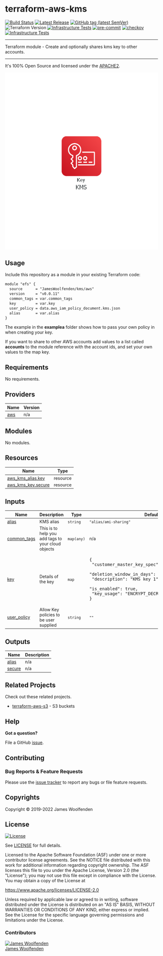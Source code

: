 # terraform-aws-kms

[![Build Status](https://github.com/JamesWoolfenden/terraform-aws-kms/workflows/Verify%20and%20Bump/badge.svg?branch=master)](https://github.com/JamesWoolfenden/terraform-aws-kms)
[![Latest Release](https://img.shields.io/github/release/JamesWoolfenden/terraform-aws-kms.svg)](https://github.com/JamesWoolfenden/terraform-aws-kms/releases/latest)
[![GitHub tag (latest SemVer)](https://img.shields.io/github/tag/JamesWoolfenden/terraform-aws-kms.svg?label=latest)](https://github.com/JamesWoolfenden/terraform-aws-kms/releases/latest)
![Terraform Version](https://img.shields.io/badge/tf-%3E%3D0.14.0-blue.svg)
[![Infrastructure Tests](https://www.bridgecrew.cloud/badges/github/JamesWoolfenden/terraform-aws-kms/cis_aws)](https://www.bridgecrew.cloud/link/badge?vcs=github&fullRepo=JamesWoolfenden%2Fterraform-aws-kms&benchmark=CIS+AWS+V1.2)
[![pre-commit](https://img.shields.io/badge/pre--commit-enabled-brightgreen?logo=pre-commit&logoColor=white)](https://github.com/pre-commit/pre-commit)
[![checkov](https://img.shields.io/badge/checkov-verified-brightgreen)](https://www.checkov.io/)
[![Infrastructure Tests](https://www.bridgecrew.cloud/badges/github/jameswoolfenden/terraform-aws-kms/general)](https://www.bridgecrew.cloud/link/badge?vcs=github&fullRepo=JamesWoolfenden%2Fterraform-aws-kms&benchmark=INFRASTRUCTURE+SECURITY)

---

Terraform module - Create and optionally shares kms key to other accounts.

---

It's 100% Open Source and licensed under the [APACHE2](LICENSE).

![alt text](./diagram/kms.png)

## Usage

Include this repository as a module in your existing Terraform code:

```hcl
module "efs" {
  source      = "JamesWoolfenden/kms/aws"
  version     = "v0.0.11"
  common_tags = var.common_tags
  key         = var.key
  user_policy = data.aws_iam_policy_document.kms.json
  alias       = var.alias
}
```

The example in the **examplea** folder shows how to pass your own policy in when creating your key.

If you want to share to other AWS accounts add values to a list called **accounts** to the module reference with the account ids, and set your own values to the map key.

<!-- BEGINNING OF PRE-COMMIT-TERRAFORM DOCS HOOK -->
## Requirements

No requirements.

## Providers

| Name | Version |
|------|---------|
| <a name="provider_aws"></a> [aws](#provider\_aws) | n/a |

## Modules

No modules.

## Resources

| Name | Type |
|------|------|
| [aws_kms_alias.key](https://registry.terraform.io/providers/hashicorp/aws/latest/docs/resources/kms_alias) | resource |
| [aws_kms_key.secure](https://registry.terraform.io/providers/hashicorp/aws/latest/docs/resources/kms_key) | resource |

## Inputs

| Name | Description | Type | Default | Required |
|------|-------------|------|---------|:--------:|
| <a name="input_alias"></a> [alias](#input\_alias) | KMS alias | `string` | `"alias/ami-sharing"` | no |
| <a name="input_common_tags"></a> [common\_tags](#input\_common\_tags) | This is to help you add tags to your cloud objects | `map(any)` | n/a | yes |
| <a name="input_key"></a> [key](#input\_key) | Details of the key | `map` | <pre>{<br>  "customer_master_key_spec": "SYMMETRIC_DEFAULT",<br>  "deletion_window_in_days": 10,<br>  "description": "KMS key 1",<br>  "is_enabled": true,<br>  "key_usage": "ENCRYPT_DECRYPT"<br>}</pre> | no |
| <a name="input_user_policy"></a> [user\_policy](#input\_user\_policy) | Allow Key policies to be user supplied | `string` | `""` | no |

## Outputs

| Name | Description |
|------|-------------|
| <a name="output_alias"></a> [alias](#output\_alias) | n/a |
| <a name="output_secure"></a> [secure](#output\_secure) | n/a |
<!-- END OF PRE-COMMIT-TERRAFORM DOCS HOOK -->

## Related Projects

Check out these related projects.

- [terraform-aws-s3](https://github.com/jameswoolfenden/terraform-aws-s3) - S3 buckets

## Help

**Got a question?**

File a GitHub [issue](https://github.com/JamesWoolfenden/terraform-aws-kms/issues).

## Contributing

### Bug Reports & Feature Requests

Please use the [issue tracker](https://github.com/JamesWoolfenden/terraform-aws-kms/issues) to report any bugs or file feature requests.

## Copyrights

Copyright © 2019-2022 James Woolfenden

## License

[![License](https://img.shields.io/badge/License-Apache%202.0-blue.svg)](https://opensource.org/licenses/Apache-2.0)

See [LICENSE](LICENSE) for full details.

Licensed to the Apache Software Foundation (ASF) under one
or more contributor license agreements. See the NOTICE file
distributed with this work for additional information
regarding copyright ownership. The ASF licenses this file
to you under the Apache License, Version 2.0 (the
"License"); you may not use this file except in compliance
with the License. You may obtain a copy of the License at

<https://www.apache.org/licenses/LICENSE-2.0>

Unless required by applicable law or agreed to in writing,
software distributed under the License is distributed on an
"AS IS" BASIS, WITHOUT WARRANTIES OR CONDITIONS OF ANY
KIND, either express or implied. See the License for the
specific language governing permissions and limitations
under the License.

### Contributors

[![James Woolfenden][jameswoolfenden_avatar]][jameswoolfenden_homepage]<br/>[James Woolfenden][jameswoolfenden_homepage]

[jameswoolfenden_homepage]: https://github.com/jameswoolfenden
[jameswoolfenden_avatar]: https://github.com/jameswoolfenden.png?size=150
[github]: https://github.com/jameswoolfenden
[linkedin]: https://www.linkedin.com/in/jameswoolfenden/
[twitter]: https://twitter.com/JimWoolfenden
[share_twitter]: https://twitter.com/intent/tweet/?text=terraform-aws-kms&url=https://github.com/JamesWoolfenden/terraform-aws-kms
[share_linkedin]: https://www.linkedin.com/shareArticle?mini=true&title=terraform-aws-kms&url=https://github.com/JamesWoolfenden/terraform-aws-kms
[share_reddit]: https://reddit.com/submit/?url=https://github.com/JamesWoolfenden/terraform-aws-kms
[share_facebook]: https://facebook.com/sharer/sharer.php?u=https://github.com/JamesWoolfenden/terraform-aws-kms
[share_email]: mailto:?subject=terraform-aws-kms&body=https://github.com/JamesWoolfenden/terraform-aws-kms
